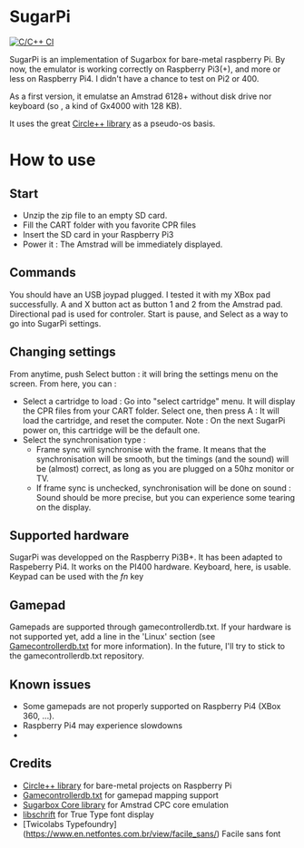 # SugarPi

[![C/C++ CI](https://github.com/Tom1975/SugarPi/actions/workflows/c-cpp.yml/badge.svg)](https://github.com/Tom1975/SugarPi/actions/workflows/c-cpp.yml)

SugarPi is an implementation of Sugarbox for bare-metal raspberry Pi.
By now, the emulator is working correctly on Raspberry Pi3(+), and more or less on Raspberry Pi4.
I didn't have a chance to test on Pi2 or 400.

As a first version, it emulatse an Amstrad 6128+ without disk drive nor keyboard (so , a kind of Gx4000 with 128 KB).

It uses the great [Circle++ library](https://github.com/rsta2/circle) as a pseudo-os basis.

# How to use

## Start
- Unzip the zip file to an empty SD card.
- Fill the CART folder with you favorite CPR files
- Insert the SD card in your Raspberry Pi3
- Power it : The Amstrad will be immediately displayed.

## Commands
You should have an USB joypad plugged. I tested it with my XBox pad successfully.
A and X button act as button 1 and 2 from the Amstrad pad.
Directional pad is used for controler.
Start is pause, and Select as a way to go into SugarPi settings.

## Changing settings
From anytime, push Select button : it will bring the settings menu on the screen.
From here, you can : 
- Select a cartridge to load : Go into "select cartridge" menu. It will display the CPR files from your CART folder. Select one, then press A : It will load the cartridge, and reset the computer. Note : On the next SugarPi power on, this cartridge will be the default one.
- Select the synchronisation type : 
  - Frame sync will synchronise with the frame. It means that the synchronisation will be smooth, but the timings (and the sound) will be (almost) correct, as long as you are plugged on a 50hz monitor or TV.
  - If frame sync is unchecked, synchronisation will be done on sound : Sound should be more precise, but you can experience some tearing on the display.

## Supported hardware
SugarPi was developped on the Raspberry Pi3B+. It has been adapted to Raspeberry Pi4.
It works on the PI400 hardware. Keyboard, here, is usable. Keypad can be used with the *fn* key

## Gamepad
Gamepads are supported through gamecontrollerdb.txt.
If your hardware is not supported yet, add a line in the 'Linux' section (see [Gamecontrollerdb.txt](https://github.com/gabomdq/SDL_GameControllerDB) for more information). 
In the future, I'll try to stick to the gamecontrollerdb.txt repository.

## Known issues
- Some gamepads are not properly supported on Raspberry Pi4 (XBox 360, ...).
- Raspberry Pi4 may experience slowdowns
- 
## Credits
- [Circle++ library](https://github.com/rsta2/circle) for bare-metal projects on Raspberry Pi 
- [Gamecontrollerdb.txt](https://github.com/gabomdq/SDL_GameControllerDB) for gamepad mapping support
- [Sugarbox Core library](https://github.com/Tom1975/CPCCore) for Amstrad CPC core emulation
- [libschrift](https://github.com/tomolt/libschrift) for True Type font display
- [Twicolabs Typefoundry] (https://www.en.netfontes.com.br/view/facile_sans/) Facile sans font 
